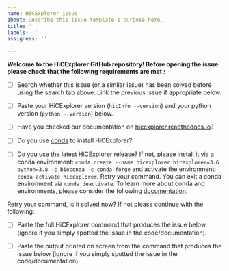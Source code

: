 ```yaml
---
name: HiCExplorer issue
about: Describe this issue template's purpose here.
title: ''
labels: ''
assignees: ''

---
```


**Welcome to the HiCExplorer GitHub repository! Before opening the issue please check
 that the following requirements are met :**

  - [ ] Search whether this issue (or a similar issue) has been solved before using the search tab above. Link the previous issue if appropriate below.

  - [ ] Paste your HiCExplorer version (`hicInfo --version`) and your python version (`python --version`) below. 
- [ ] Have you checked our documentation on [hicexplorer.readthedocs.io](https://hicexplorer.readthedocs.io)?
- [ ] Do you use [conda](https://docs.conda.io/projects/conda/en/latest/user-guide/install/linux.html) to install HiCExplorer? 
 - [ ] Do you use the latest HiCExplorer release? If not, please install it via a conda environment: 
       `conda create --name hicexplorer hicexplorer=3.6 python=3.8 -c bioconda -c conda-forge`
       and activate the environment: `conda activate hicexplorer`.  Retry your command. You can exit a conda environment via `conda deactivate`. To learn more about conda and environments, please consider the following [documentation](https://docs.conda.io/projects/conda/en/latest/user-guide/getting-started.html#).

Retry your command, is it solved now? If not please continue with the following:
 - [ ] Paste the full HiCExplorer command that produces the issue below
  (ignore if you simply spotted the issue in the code/documentation).

 - [ ] Paste the output printed on screen from the command that produces the issue
  below (ignore if you simply spotted the issue in the code/documentation).
